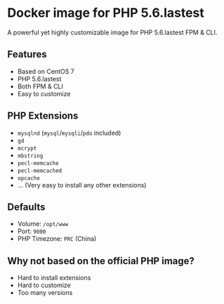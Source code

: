 # Docker image for PHP 5.6.lastest

A powerful yet highly customizable image for PHP 5.6.lastest FPM & CLI.

## Features

- Based on CentOS 7
- PHP 5.6.lastest
- Both FPM & CLI
- Easy to customize

## PHP Extensions

- `mysqlnd` (`mysql`/`mysqli`/`pdo` included)
- `gd`
- `mcrypt`
- `mbstring`
- `pecl-memcache`
- `pecl-memcached`
- `opcache`
- ... (Very easy to install any other extensions)

## Defaults

- Volume: `/opt/www`
- Port: `9000`
- PHP Timezone: `PRC` (China)

## Why not based on the official PHP image?

- Hard to install extensions
- Hard to customize
- Too many versions